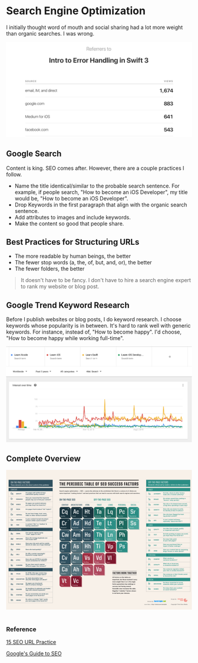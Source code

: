 # Search Engine Optimization
I initially thought word of mouth and social sharing had a lot more weight than organic searches. I was wrong.

<img src="/content/growth/resources/google_seo_traffic.png"/>

## Google Search
Content is king.  SEO comes after. However, there are a couple practices I follow.

 - Name the title identical/similar to the probable search sentence. For example, if people search, "How to become an iOS Developer", my title would be, "How to become an iOS Developer".
 - Drop Keywords in the first paragraph that align with the organic search sentence.
 - Add attributes to images and include keywords.
 - Make the content so good that people share.


## Best Practices for Structuring URLs
 - The more readable by human beings, the better
 - The fewer stop words (a, the, of, but, and, or), the better
 - The fewer folders, the better  

 > It doesn't have to be fancy. I don't have to hire a search engine expert to rank my website or blog post.

## Google Trend Keyword Research
Before I publish websites or blog posts, I do keyword research. I choose keywords whose popularity is in between. It's hard to rank well with generic keywords. For instance, instead of, "How to become happy". I'd choose, "How to become happy while working full-time".

<img src="/content/growth/resources/Google Trend Research.png"/>


## Complete Overview
<img src="/content/growth/resources/seo_periodic_table.png"/>

<br>
<br>


### Reference
[15 SEO URL Practice](https://moz.com/blog/15-seo-best-practices-for-structuring-urls)

[Google's Guide to SEO](https://static.googleusercontent.com/media/www.google.com/en//webmasters/docs/search-engine-optimization-starter-guide.pdf)
